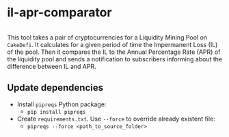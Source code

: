# il-apr-comparator

[![<CircleCI>](https://circleci.com/gh/der-jd/il_apr_comparator.svg?style=shield)](https://app.circleci.com/pipelines/github/der-jd/il_apr_comparator)

This tool takes a pair of cryptocurrencies for a Liquidity Mining Pool on `CakeDefi`. It calculates for a given period of time the Impermanent Loss (IL) of the pool. Then it compares the IL to the Annual Percentage Rate (APR) of the liquidity pool and sends a notification to subscribers informing about the difference between IL and APR.

## Update dependencies

- Install `pipreqs` Python package:
  - `pip install pipreqs`
- Create `requirements.txt`. Use `--force` to override already existent file:
  - `pipreqs --force <path_to_source_folder>`

